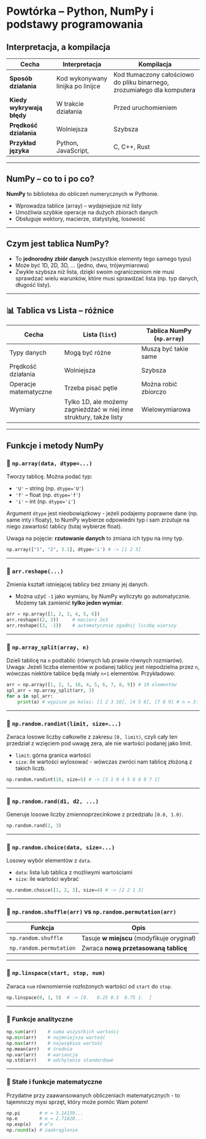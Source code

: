 # Powtórka – Python, NumPy i podstawy programowania

## Interpretacja, a kompilacja

| Cecha                      | Interpretacja                   | Kompilacja                         |
|---------------------------|----------------------------------|------------------------------------|
| **Sposób działania**          | Kod wykonywany linijka po linijce | Kod tłumaczony całościowo do pliku binarnego, zrozumiałego dla komputera |
| **Kiedy wykrywają błędy**     | W trakcie działania              | Przed uruchomieniem                |
| **Prędkość działania**        | Wolniejsza                       | Szybsza                            |
| **Przykład języka**           | Python, JavaScript,               | C, C++, Rust                       |

---

## NumPy – co to i po co?

**NumPy** to biblioteka do obliczeń numerycznych w Pythonie.

- Wprowadza tablice (array) – wydajniejsze niż listy
- Umożliwia szybkie operacje na dużych zbiorach danych
- Obsługuje wektory, macierze, statystykę, losowość

---

## Czym jest tablica NumPy?

- To **jednorodny zbiór danych** (wszystkie elementy tego samego typu)
- Może być 1D, 2D, 3D, ... (jedno, dwu, trójwymiarowa)
- Zwykle szybsza niż lista, dzięki swoim ograniczeniom nie musi sprawdzać wielu warunków, które musi sprawdzać lista (np. typ danych, długość listy).

---

## 📊 Tablica vs Lista – różnice

| Cecha                 | Lista (`list`)          | Tablica NumPy (`np.array`)      |
|----------------------|-------------------------|---------------------------------|
| Typy danych          | Mogą być różne          | Muszą być takie same            |
| Prędkość działania   | Wolniejsza              | Szybsza          |
| Operacje matematyczne| Trzeba pisać pętle      | Można robić zbiorczo            |
| Wymiary              | Tylko 1D, ale możemy zagnieżdżać w niej inne struktury, także listy   | Wielowymiarowa |

---

## Funkcje i metody NumPy

### 🔹 `np.array(data, dtype=...)`
Tworzy tablicę. Można podać typ:

- `'U'` – string (np. `dtype='U'`)
- `'f'` – float (np. `dtype='f'`)
- `'i'` – int (np. `dtype='i'`)

Argument `dtype` jest nieobowiązkowy - jeżeli podajemy poprawne dane (np. same inty i floaty), to NumPy wybierze odpowiedni typ i sam zrzutuje na niego zawartość tablicy (tutaj wybierze float). 

Uwaga na pojęcie: **rzutowanie danych** to zmiana ich typu na inny typ.

```py
np.array(["1", "2", 3.1], dtype='i') # -> [1 2 3]
```

---

### 🔹 `arr.reshape(...)`

Zmienia kształt istniejącej tablicy bez zmiany jej danych.

- Można użyć `-1` jako wymiaru, by NumPy wyliczyło go automatycznie. Możemy tak zamienić **tylko jeden wymiar**.

```python
arr = np.array([1, 2, 3, 4, 5, 6])
arr.reshape((2, 3))     # macierz 2x3
arr.reshape((3, -1))    # automatycznie zgadnij liczbę wierszy
```

---

### 🔹 `np.array_split(array, n)`

Dzieli tablicę na `n` podtablic (równych lub prawie równych rozmiarów). Uwaga: Jeżeli liczba elementów w podanej tablicy jest niepodzielna przez `n`, wówczas niektóre tablice będą miały `n+1` elementów. Przykładowo:

```py
arr = np.array([1, 2, 3, 10, 4, 5, 6, 7, 8, 9]) # 10 elementów
spl_arr = np.array_split(arr, 3)
for a in spl_arr:
    print(a) # wypisze po kolei: [1 2 3 10], [4 5 6], [7 8 9] # n = 3: Pierwsza tablica ma n+1 elementów.
```

---

### 🔹 `np.random.randint(limit, size=...)`

Zwraca losowe liczby całkowite z zakresu `[0, limit)`, czyli cały ten przedział z wzięciem pod uwagę zera, ale nie wartości podanej jako limit.

- `limit`: górna granica wartości
- `size`: ile wartości wylosować - wówczas zwróci nam tablicę złożoną z takich liczb.

```python
np.random.randint(10, size=5) # -> [3 1 0 4 5 6 8 9 7 1]
```

---

### 🔹 `np.random.rand(d1, d2, ...)`

Generuje losowe liczby zmiennoprzecinkowe z przedziału `[0.0, 1.0)`.

```python
np.random.rand(2, 3)
```

---

### 🔹 `np.random.choice(data, size=...)`

Losowy wybór elementów z `data`.

- `data`: lista lub tablica z możliwymi wartościami
- `size`: ile wartości wybrać

```python
np.random.choice([1, 2, 3], size=4) # -> [2 2 1 3]
```

---

### 🔹 `np.random.shuffle(arr)` vs `np.random.permutation(arr)`

| Funkcja               | Opis                                        |
|-----------------------|---------------------------------------------|
| `np.random.shuffle`   | Tasuje **w miejscu** (modyfikuje oryginał)  |
| `np.random.permutation` | Zwraca **nową przetasowaną tablicę**      |

---

### 🔹 `np.linspace(start, stop, num)`

Zwraca `num` równomiernie rozłożonych wartości od `start` do `stop`.

```python
np.linspace(0, 1, 5)  # -> [0.   0.25 0.5  0.75 1.  ]
```

---

### 🔹 Funkcje analityczne

```python
np.sum(arr)    # suma wszystkich wartości
np.min(arr)    # najmniejsza wartość
np.max(arr)    # największa wartość
np.mean(arr)   # średnia
np.var(arr)    # wariancja
np.std(arr)    # odchylenie standardowe
```

---

### 🔹 Stałe i funkcje matematyczne
Przydatne przy zaawansowanych obliczeniach matematycznych - to tajemniczy mysi sprzęt, który może pomóc Wam potem!

```python
np.pi       # π = 3.14159...
np.e        # e = 2.71828...
np.exp(x)   # e^x
np.round(x) # zaokrąglenie
```